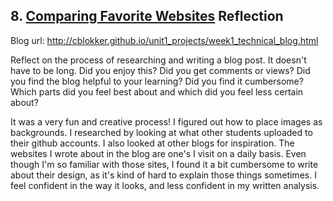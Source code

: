 ## 8. [Comparing Favorite Websites](8_technical_blog/readme.md) Reflection

Blog url: http://cblokker.github.io/unit1_projects/week1_technical_blog.html

Reflect on the process of researching and writing a blog post. It doesn't have to be long. Did you enjoy this? Did you get comments or views? Did you find the blog helpful to your learning? Did you find it cumbersome? Which parts did you feel best about and which did you feel less certain about?

It was a very fun and creative process!  I figured out how to place images as backgrounds.  I researched by looking at what other students uploaded to their github accounts.  I also looked at other blogs for inspiration.  The websites I wrote about in the blog are one's I visit on a daily basis.  Even though I'm so familiar with those sites, I found it a bit cumbersome to write about their design, as it's kind of hard to explain those things sometimes.  I feel confident in the way it looks, and less confident in my written analysis.
